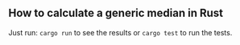## How to calculate a generic median in Rust

Just run: `cargo run` to see the results or `cargo test` to run the tests.
